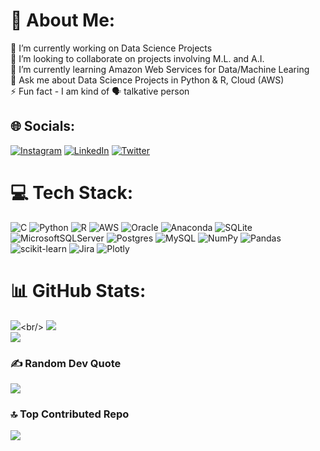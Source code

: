 # 💫 About Me:
🔭 I’m currently working on Data Science Projects <br>👯 I’m looking to collaborate on projects involving M.L. and A.I.<br>🌱 I’m currently learning Amazon Web Services for Data/Machine Learing <br>💬 Ask me about Data Science Projects in Python & R, Cloud (AWS)<br>⚡ Fun fact - I am kind of 🗣️ talkative person


## 🌐 Socials:
[![Instagram](https://img.shields.io/badge/Instagram-%23E4405F.svg?logo=Instagram&logoColor=white)](https://instagram.com/prince.kheni) [![LinkedIn](https://img.shields.io/badge/LinkedIn-%230077B5.svg?logo=linkedin&logoColor=white)](https://linkedin.com/in/prince-kheni) [![Twitter](https://img.shields.io/badge/Twitter-%231DA1F2.svg?logo=Twitter&logoColor=white)](https://twitter.com/prince_kheni) 

# 💻 Tech Stack:
![C](https://img.shields.io/badge/c-%2300599C.svg?style=for-the-badge&logo=c&logoColor=white) ![Python](https://img.shields.io/badge/python-3670A0?style=for-the-badge&logo=python&logoColor=ffdd54) ![R](https://img.shields.io/badge/r-%23276DC3.svg?style=for-the-badge&logo=r&logoColor=white) ![AWS](https://img.shields.io/badge/AWS-%23FF9900.svg?style=for-the-badge&logo=amazon-aws&logoColor=white) ![Oracle](https://img.shields.io/badge/Oracle-F80000?style=for-the-badge&logo=oracle&logoColor=white) ![Anaconda](https://img.shields.io/badge/Anaconda-%2344A833.svg?style=for-the-badge&logo=anaconda&logoColor=white) ![SQLite](https://img.shields.io/badge/sqlite-%2307405e.svg?style=for-the-badge&logo=sqlite&logoColor=white) ![MicrosoftSQLServer](https://img.shields.io/badge/Microsoft%20SQL%20Sever-CC2927?style=for-the-badge&logo=microsoft%20sql%20server&logoColor=white) ![Postgres](https://img.shields.io/badge/postgres-%23316192.svg?style=for-the-badge&logo=postgresql&logoColor=white) ![MySQL](https://img.shields.io/badge/mysql-%2300f.svg?style=for-the-badge&logo=mysql&logoColor=white) ![NumPy](https://img.shields.io/badge/numpy-%23013243.svg?style=for-the-badge&logo=numpy&logoColor=white) ![Pandas](https://img.shields.io/badge/pandas-%23150458.svg?style=for-the-badge&logo=pandas&logoColor=white) ![scikit-learn](https://img.shields.io/badge/scikit--learn-%23F7931E.svg?style=for-the-badge&logo=scikit-learn&logoColor=white) ![Jira](https://img.shields.io/badge/jira-%230A0FFF.svg?style=for-the-badge&logo=jira&logoColor=white) ![Plotly](https://img.shields.io/badge/Plotly-%233F4F75.svg?style=for-the-badge&logo=plotly&logoColor=white)
# 📊 GitHub Stats:
![]([https://github-readme-stats.vercel.app/api?username=Prince0511&theme=dark&hide_border=false&include_all_commits=true&count_private=true](https://github-readme-stats.vercel.app/api?username=Prince0511&theme=dark&hide_border=false&include_all_commits=false&count_private=false))<br/>
![](https://github-readme-streak-stats.herokuapp.com/?user=Prince0511&theme=dark&hide_border=false)<br/>
![](https://github-readme-stats.vercel.app/api/top-langs/?username=Prince0511&theme=dark&hide_border=false&include_all_commits=true&count_private=true&layout=compact)

### ✍️ Random Dev Quote
![](https://quotes-github-readme.vercel.app/api?type=horizontal&theme=radical)

### 🔝 Top Contributed Repo
![](https://github-contributor-stats.vercel.app/api?username=Prince0511&limit=5&theme=dark&combine_all_yearly_contributions=true)
